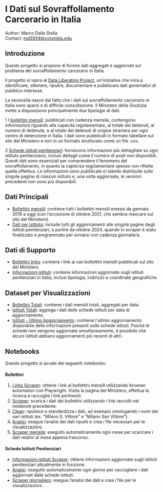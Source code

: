 # I Dati sul Sovraffollamento Carcerario in Italia 

Author: Marco Dalla Stella \
Contact: [md3934@columbia.edu](mailto:md3934@columbia.edu)

## Introduzione

Questo progetto si propone di fornire dati aggregati e aggiornati sul problema del sovraffollamento carcerario in Italia.

Il progetto si ispira al [Data Liberation Project](https://www.data-liberation-project.org/about/), un'iniziativa che mira a identificare, ottenere, ripulire, documentare e pubblicare dati governativi di pubblico interesse.

La necessità nasce dal fatto che i dati sul sovraffollamento carcerario in Italia sono sparsi e di difficile consultazione. Il Ministero della Giustizia mette a disposizione principalmente due tipologie di dati:

1 I [bollettini mensili](ttps://www.giustizia.it/giustizia/it/mg_1_14_1.page?contentId=SST459023): pubblicati con cadenza mensile, contengono informazioni riguardo alla capacità regolamentare, al totale dei detenuti, al numero di detenute, e al totale dei detenuti di origine straniera per ogni centro di detenzione in Italia. I dati sono pubblicati in formato tabellare sul sito del Ministero e non in un formato strutturato come un file .csv.

2 [Schede istituti penitenziari](https://www.giustizia.it/giustizia/page/it/istituti_penitenziari): forniscono informazioni più dettagliate su ogni istituto penitenziario, inclusi dettagli come il numero di posti non disponibili. Questi dati sono essenziali per comprendere il fenomeno del sovraffollamento, in quanto la capienza regolamentare spesso non riflette quella effettiva. Le informazioni sono pubblicate in tabelle distribuite sulle singole pagine di ciascun istituto e, una volta aggiornate, le versioni precedenti non sono più disponibili.


## Dati Principali

- [Bollettini mensili](outputs/clean/bulletines.csv): contiene tutti i bollettini mensili emessi da gennaio 2019 a oggi (con l’eccezione di ottobre 2021, che sembra mancare sul sito del Ministero).
- [Dati per istituto](outputs/clean/institutes.csv): include tutti gli aggiornamenti alle singole pagine degli istituti penitenziari, a partire da ottobre 2024, quando lo scraper è stato finalizzato e programmato per avviarsi con cadenza giornaliera.

## Dati di Supporto

- [Bollettini links](outputs/clean/bulletines_links.csv): contiene i link ai vari bollettini mensili pubblicati sul sito del Ministero.
- [Informazioni istituti](outputs/clean/institutes_info.csv): contiene informazioni aggiornate sugli istituti penitenziari in Italia, inclusi tipologia, indirizzo e coordinate geografiche.

## Dataset per Visualizzazioni

- [Bollettini Totali](outputs/viz/bulletines_totals.csv): contiene i dati mensili totali, aggregati per data.
- [Istituti Totali](outputs/viz/institutes_totals.csv): aggrega i dati delle schede istituti per data di aggiornamento.
- [Istituti - Ultimo Aggiornamento](outputs/viz/institutes_most_recent.csv): contiene l'ultimo aggiornamento disponibile delle informazioni presenti sulle schede istituti. Poiché le schede non vengono aggiornate simultaneamente, è possibile che alcuni istituti abbiano aggiornamenti più recenti di altri.

## Notebooks

Questo progetto si avvale dei seguenti notebooks:

#### Bollettini
1. [Links Scraper](notebooks/1_Bulletines_1_Links_scraper.ipynb): ottiene i link ai bollettini mensili utilizzando browser automation con Playwright. Visita la pagina del Ministero, effettua la ricerca e raccoglie i link pertinenti.
2. [Scraper](notebooks/1_Bulletines_2_Scraper.ipynb): scarica i dati dei bollettini utilizzando i link raccolti nel notebook precedente.
3. [Clean](notebooks/1_Bulletines_3_Clean.ipynb): ripulisce e standardizza i dati, ad esempio omologando i nomi dei vari istituti (es. "Milano S. Vittore" e "Milano San Vittore").
4. [Analisi](notebooks/1_Bulletines_5_Analysis_.ipynb): esegue l’analisi dei dati ripuliti e crea i file necessari per le visualizzazioni.
5. [Scraper mensile](notebooks/1_Bulletines_4_Monthly_scraper.ipynb): eseguito automaticamente ogni mese per scaricare i dati relativi al mese appena trascorso.

#### Schede Istituti Penitenziari
- [Informazioni istituti Scraper](notebooks/2_Institutes_1_Info_scraper.ipynb): ottiene informazioni aggiornate sugli istituti penitenziari attualmente in funzione.
- [Analisi](notebooks/3_Institutes_3_Analysis.ipynb): eseguito automaticamente ogni giorno per raccogliere i dati aggiornati dalle schede istituti.
- [Scraper giornaliero](notebooks/2_Institutes_2_Daily_scraper.ipynb): esegue l’analisi dei dati e crea i file per le visualizzazioni.


